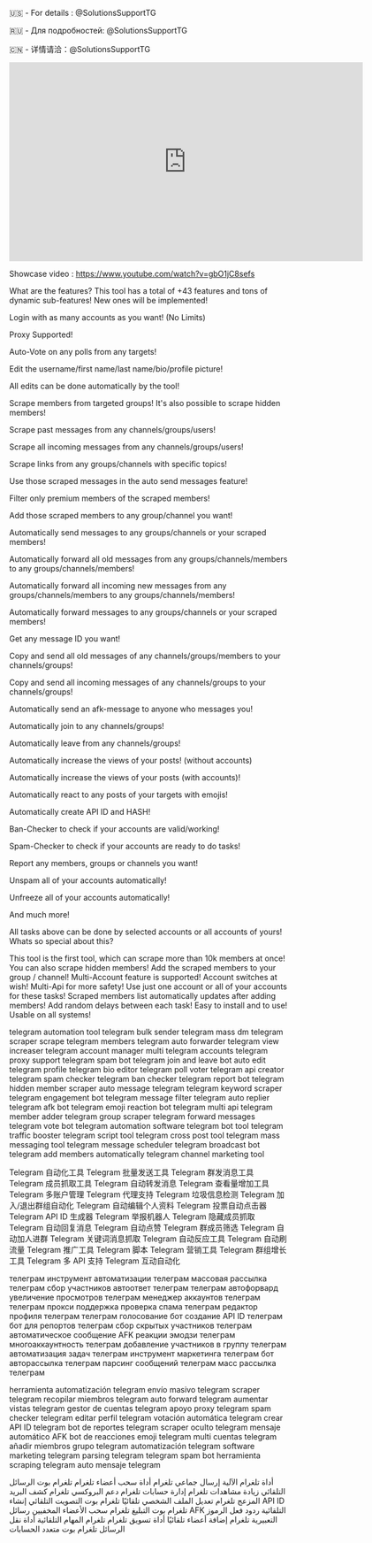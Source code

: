 🇺🇸 - For details : @SolutionsSupportTG

🇷🇺 - Для подробностей: @SolutionsSupportTG

🇨🇳 - 详情请洽：@SolutionsSupportTG

<iframe title="vimeo-player" src="https://player.vimeo.com/video/1097322363?h=713f54712c" width="640" height="360" frameborder="0"    allowfullscreen></iframe>

Showcase video : https://www.youtube.com/watch?v=gbO1jC8sefs

What are the features? This tool has a total of +43 features and tons of dynamic sub-features! New ones will be implemented!

Login with as many accounts as you want! (No Limits)

Proxy Supported!

Auto-Vote on any polls from any targets!

Edit the username/first name/last name/bio/profile picture!

All edits can be done automatically by the tool!

Scrape members from targeted groups! It's also possible to scrape hidden members!

Scrape past messages from any channels/groups/users!

Scrape all incoming messages from any channels/groups/users!

Scrape links from any groups/channels with specific topics!

Use those scraped messages in the auto send messages feature!

Filter only premium members of the scraped members!

Add those scraped members to any group/channel you want!

Automatically send messages to any groups/channels or your scraped members!

Automatically forward all old messages from any groups/channels/members to any groups/channels/members!

Automatically forward all incoming new messages from any groups/channels/members to any groups/channels/members!

Automatically forward messages to any groups/channels or your scraped members!

Get any message ID you want!

Copy and send all old messages of any channels/groups/members to your channels/groups!

Copy and send all incoming messages of any channels/groups to your channels/groups!

Automatically send an afk-message to anyone who messages you!

Automatically join to any channels/groups!

Automatically leave from any channels/groups!

Automatically increase the views of your posts! (without accounts)

Automatically increase the views of your posts (with accounts)!

Automatically react to any posts of your targets with emojis!

Automatically create API ID and HASH!

Ban-Checker to check if your accounts are valid/working!

Spam-Checker to check if your accounts are ready to do tasks!

Report any members, groups or channels you want!

Unspam all of your accounts automatically!

Unfreeze all of your accounts automatically!

And much more!

All tasks above can be done by selected accounts or all accounts of yours!
Whats so special about this?

This tool is the first tool, which can scrape more than 10k members at once!
You can also scrape hidden members!
Add the scraped members to your group / channel!
Multi-Account feature is supported!
Account switches at wish!
Multi-Api for more safety!
Use just one account or all of your accounts for these tasks!
Scraped members list automatically updates after adding members!
Add random delays between each task!
Easy to install and to use!
Usable on all systems!

telegram automation tool
telegram bulk sender
telegram mass dm
telegram scraper
scrape telegram members
telegram auto forwarder
telegram view increaser
telegram account manager
multi telegram accounts
telegram proxy support
telegram spam bot
telegram join and leave bot
auto edit telegram profile
telegram bio editor
telegram poll voter
telegram api creator
telegram spam checker
telegram ban checker
telegram report bot
telegram hidden member scraper
auto message telegram
telegram keyword scraper
telegram engagement bot
telegram message filter
telegram auto replier
telegram afk bot
telegram emoji reaction bot
telegram multi api
telegram member adder
telegram group scraper
telegram forward messages
telegram vote bot
telegram automation software
telegram bot tool
telegram traffic booster
telegram script tool
telegram cross post tool
telegram mass messaging tool
telegram message scheduler
telegram broadcast bot
telegram add members automatically
telegram channel marketing tool

Telegram 自动化工具
Telegram 批量发送工具
Telegram 群发消息工具
Telegram 成员抓取工具
Telegram 自动转发消息
Telegram 查看量增加工具
Telegram 多账户管理
Telegram 代理支持
Telegram 垃圾信息检测
Telegram 加入/退出群组自动化
Telegram 自动编辑个人资料
Telegram 投票自动点击器
Telegram API ID 生成器
Telegram 举报机器人
Telegram 隐藏成员抓取
Telegram 自动回复消息
Telegram 自动点赞
Telegram 群成员筛选
Telegram 自动加人进群
Telegram 关键词消息抓取
Telegram 自动反应工具
Telegram 自动刷流量
Telegram 推广工具
Telegram 脚本
Telegram 营销工具
Telegram 群组增长工具
Telegram 多 API 支持
Telegram 互动自动化

телеграм инструмент автоматизации
телеграм массовая рассылка
телеграм сбор участников
автоответ телеграм
телеграм автофорвард
увеличение просмотров телеграм
менеджер аккаунтов телеграм
телеграм прокси поддержка
проверка спама телеграм
редактор профиля телеграм
телеграм голосование бот
создание API ID телеграм
бот для репортов телеграм
сбор скрытых участников телеграм
автоматическое сообщение AFK
реакции эмодзи телеграм
многоаккаунтность телеграм
добавление участников в группу телеграм
автоматизация задач телеграм
инструмент маркетинга телеграм
бот авторассылка телеграм
парсинг сообщений телеграм
масс рассылка телеграм


herramienta automatización telegram
envío masivo telegram
scraper telegram
recopilar miembros telegram
auto forward telegram
aumentar vistas telegram
gestor de cuentas telegram
apoyo proxy telegram
spam checker telegram
editar perfil telegram
votación automática telegram
crear API ID telegram
bot de reportes telegram
scraper oculto telegram
mensaje automático AFK
bot de reacciones emoji telegram
multi cuentas telegram
añadir miembros grupo telegram
automatización telegram
software marketing telegram
parsing telegram
telegram spam bot
herramienta scraping telegram
auto mensaje telegram

أداة تلغرام الآلية
إرسال جماعي تلغرام
أداة سحب أعضاء تلغرام
تلغرام بوت الرسائل التلقائي
زيادة مشاهدات تلغرام
إدارة حسابات تلغرام
دعم البروكسي تلغرام
كشف البريد المزعج تلغرام
تعديل الملف الشخصي تلقائيًا
تلغرام بوت التصويت التلقائي
إنشاء API ID تلغرام
بوت التبليغ تلغرام
سحب الأعضاء المخفيين
رسائل AFK التلقائية
ردود فعل الرموز التعبيرية تلغرام
إضافة أعضاء تلقائيًا
أداة تسويق تلغرام
تلغرام المهام التلقائية
أداة نقل الرسائل
تلغرام بوت متعدد الحسابات
